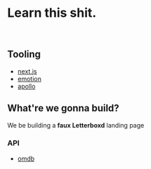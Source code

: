 # Learn this shit.

<br/>

## Tooling
- [next.js](https://nextjs.org/docs/getting-started)
- [emotion](https://emotion.sh/docs/introduction)
- [apollo](https://www.apollographql.com/docs/)

## What're we gonna build?

We be building a **faux Letterboxd** landing page

### API
- [omdb](https://apilist.fun/api/omdb)
